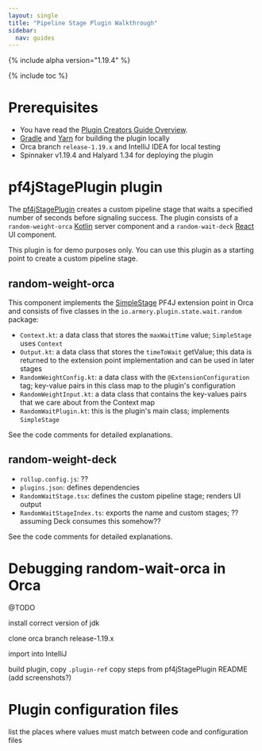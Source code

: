 ```yaml
---
layout: single
title: "Pipeline Stage Plugin Walkthrough"
sidebar:
  nav: guides
---
```


{% include alpha version="1.19.4" %}


{% include toc %}


# Prerequisites

* You have read the [Plugin Creators Guide Overview](/guides/developer/plugin-creators/overview/).
* [Gradle](https://gradle.org/) and [Yarn](https://classic.yarnpkg.com/en/) for building the plugin locally
* Orca branch `release-1.19.x` and IntelliJ IDEA for local testing
* Spinnaker v1.19.4 and Halyard 1.34 for deploying the plugin

# pf4jStagePlugin plugin

The [pf4jStagePlugin](https://github.com/spinnaker-plugin-examples/pf4jStagePlugin) creates a custom pipeline stage that waits a specified number of seconds before signaling success. The plugin consists of a `random-weight-orca` [Kotlin](https://kotlinlang.org/docs/reference/) server component and a `random-wait-deck` [React](https://reactjs.org/) UI component.

This plugin is for demo purposes only. You can use this plugin as a starting point to create a custom pipeline stage.

## random-weight-orca

This component implements the [SimpleStage](https://github.com/spinnaker/orca/blob/ab89a0d7f847205ccd62e70f8a714040a8621ee7/orca-api/src/main/java/com/netflix/spinnaker/orca/api/SimpleStage.java) PF4J extension point in Orca and  consists of five classes in the `io.armory.plugin.state.wait.random` package:

* `Context.kt`: a data class that stores the `maxWaitTime` value; `SimpleStage` uses `Context`
* `Output.kt`: a data class that stores the `timeToWait` getValue; this data is returned to the extension point implementation and can be used in later stages
* `RandomWeightConfig.kt`: a data class with the `@ExtensionConfiguration` tag; key-value pairs in this class map to the plugin's configuration
* `RandomWeightInput.kt`: a data class that contains the key-values pairs that we care about from the Context map
* `RandomWaitPlugin.kt`: this is the plugin's main class; implements `SimpleStage`

See the code comments for detailed explanations.

## random-weight-deck

* `rollup.config.js`:  ??
* `plugins.json`: defines dependencies
* `RandomWaitStage.tsx`: defines the custom pipeline stage; renders UI output
* `RandomWaitStageIndex.ts`: exports the name and custom stages; ?? assuming Deck consumes this somehow??


See the code comments for detailed explanations.

# Debugging random-wait-orca in Orca

@TODO

install correct version of jdk

clone orca branch release-1.19.x

import into IntelliJ

build plugin, copy `.plugin-ref` copy steps from pf4jStagePlugin README (add screenshots?)




# Plugin configuration files

list the places where values must match between code and configuration files
